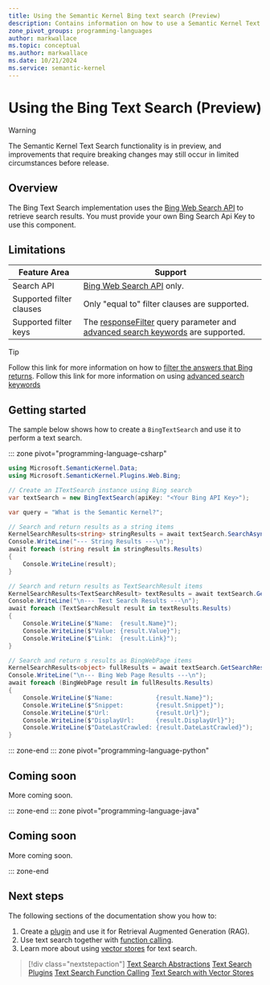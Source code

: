 ```yaml
---
title: Using the Semantic Kernel Bing text search (Preview)
description: Contains information on how to use a Semantic Kernel Text Search with Bing.
zone_pivot_groups: programming-languages
author: markwallace
ms.topic: conceptual
ms.author: markwallace
ms.date: 10/21/2024
ms.service: semantic-kernel
---
```

# Using the Bing Text Search (Preview)

> [!WARNING]
> The Semantic Kernel Text Search functionality is in preview, and improvements that require breaking changes may still occur in limited circumstances before release.

## Overview

The Bing Text Search implementation uses the [Bing Web Search API](https://www.microsoft.com/bing/apis/bing-web-search-api) to retrieve search results. You must provide your own Bing Search Api Key to use this component.

## Limitations

| Feature Area                      | Support                                                                               |
|-----------------------------------|---------------------------------------------------------------------------------------|
| Search API                        | [Bing Web Search API](https://www.microsoft.com/bing/apis/bing-web-search-api) only.  |
| Supported filter clauses          | Only "equal to" filter clauses are supported.                                         |
| Supported filter keys             | The [responseFilter](/bing/search-apis/bing-web-search/reference/query-parameters#responsefilter) query parameter and [advanced search keywords](https://support.microsoft.com/topic/advanced-search-keywords-ea595928-5d63-4a0b-9c6b-0b769865e78a) are supported. |

> [!TIP]
> Follow this link for more information on how to [filter the answers that Bing returns](/bing/search-apis/bing-web-search/filter-answers#getting-results-from-a-specific-site).
> Follow this link for more information on using [advanced search keywords](https://support.microsoft.com/topic/advanced-search-keywords-ea595928-5d63-4a0b-9c6b-0b769865e78a)

## Getting started

The sample below shows how to create a `BingTextSearch` and use it to perform a text search.

::: zone pivot="programming-language-csharp"

```csharp
using Microsoft.SemanticKernel.Data;
using Microsoft.SemanticKernel.Plugins.Web.Bing;

// Create an ITextSearch instance using Bing search
var textSearch = new BingTextSearch(apiKey: "<Your Bing API Key>");

var query = "What is the Semantic Kernel?";

// Search and return results as a string items
KernelSearchResults<string> stringResults = await textSearch.SearchAsync(query, new() { Top = 4, Skip = 0 });
Console.WriteLine("--- String Results ---\n");
await foreach (string result in stringResults.Results)
{
    Console.WriteLine(result);
}

// Search and return results as TextSearchResult items
KernelSearchResults<TextSearchResult> textResults = await textSearch.GetTextSearchResultsAsync(query, new() { Top = 4, Skip = 4 });
Console.WriteLine("\n--- Text Search Results ---\n");
await foreach (TextSearchResult result in textResults.Results)
{
    Console.WriteLine($"Name:  {result.Name}");
    Console.WriteLine($"Value: {result.Value}");
    Console.WriteLine($"Link:  {result.Link}");
}

// Search and return s results as BingWebPage items
KernelSearchResults<object> fullResults = await textSearch.GetSearchResultsAsync(query, new() { Top = 4, Skip = 8 });
Console.WriteLine("\n--- Bing Web Page Results ---\n");
await foreach (BingWebPage result in fullResults.Results)
{
    Console.WriteLine($"Name:            {result.Name}");
    Console.WriteLine($"Snippet:         {result.Snippet}");
    Console.WriteLine($"Url:             {result.Url}");
    Console.WriteLine($"DisplayUrl:      {result.DisplayUrl}");
    Console.WriteLine($"DateLastCrawled: {result.DateLastCrawled}");
}
```

::: zone-end
::: zone pivot="programming-language-python"

## Coming soon

More coming soon.

::: zone-end
::: zone pivot="programming-language-java"

## Coming soon

More coming soon.

::: zone-end

## Next steps
The following sections of the documentation show you how to:

1. Create a [plugin](../text-search-plugins.md) and use it for Retrieval Augmented Generation (RAG).
2. Use text search together with [function calling](../text-search-function-calling.md).
3. Learn more about using [vector stores](../text-search-vector-stores.md) for text search.

> [!div class="nextstepaction"]
> [Text Search Abstractions](../text-search-abstractions.md)
> [Text Search Plugins](../text-search-plugins.md)
> [Text Search Function Calling](../text-search-function-calling.md)
> [Text Search with Vector Stores](../text-search-vector-stores.md)
